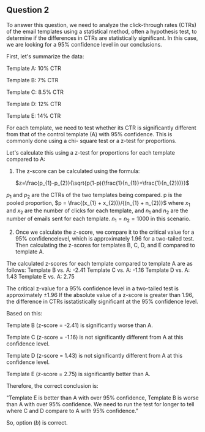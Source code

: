 ## Question 2

To answer this question, we need to analyze the click-through rates (CTRs) of the email templates using a statistical method, often a hypothesis test, to determine if the differences in CTRs are statistically significant. In this case, we are looking for a 95% confidence level in our conclusions.

First, let's summarize the data:

Template A: 10% CTR

Template B: 7% CTR

Template C: 8.5% CTR

Template D: 12% CTR

Template E: 14% CTR

For each template, we need to test whether its CTR is significantly different from that of the control template (A) with 95% confidence. This is commonly done using a chi- square test or a z-test for proportions.


Let's calculate this using a z-test for proportions for each template compared to A:

1. The z-score can be calculated using the formula: 


	$z=\frac{p_{1}-p_{2}}{\sqrt{p(1-p)(\frac{1}{n_{1}}+\frac{1}{n_{2}})}}$

$p_{1}$ and $p_{2}$ are the CTRs of the two templates being compared.
p is the pooled proportion, $p = \frac{(x_{1} + x_{2})}/{(n_{1} + n_{2})}$ where $x_{1}$ and $x_{2}$ are the number of clicks for each template, and $n_{1}$ and $n_{2}$ are the number of emails sent for each template. 
$n_{1} = n_{2} = 1000$ in this scenario. 

2. Once we calculate the z-score, we compare it to the critical value for a 95% confidencelevel, which is approximately 1.96 for a two-tailed test. Then calculating the z-scores for templates B, C, D, and E compared to template A. 

The calculated z-scores for each template compared to template A are as follows: 
Template B vs. A: -2.41 
Template C vs. A: -1.16 
Template D vs. A: 1.43 
Template E vs. A: 2.75 

The critical z-value for a 95% confidence level in a two-tailed test is approximately $\pm 1.96$ If the absolute value of a z-score is greater than 1.96, the difference in CTRs isstatistically significant at the 95% confidence level.

Based on this:

Template B (z-score = -2.41) is significantly worse than A.

Template C (z-score = -1.16) is not significantly different from A at this confidence level.

Template D (z-score = 1.43) is not significantly different from A at this confidence level.

Template E (z-score = 2.75) is significantly better than A.

Therefore, the correct conclusion is:

"Template E is better than A with over 95% confidence, Template B is worse than A with over 95% confidence. We need to run the test for longer to tell where C and D compare to A with 95% confidence." 

So, option $(b)$ is correct.
